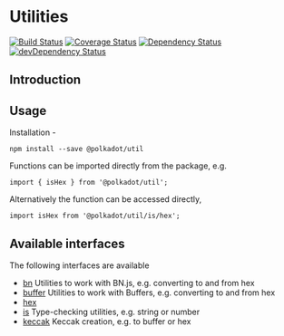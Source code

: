 # Utilities

[![Build Status](https://travis-ci.org/polkadot-js/util.svg?branch=master)](https://travis-ci.org/polkadot-js/util)
[![Coverage Status](https://coveralls.io/repos/github/polkadot-js/util/badge.svg?branch=master)](https://coveralls.io/github/polkadot-js/util?branch=master)
[![Dependency Status](https://david-dm.org/polkadot-js/util.svg)](https://david-dm.org/polkadot-js/util)
[![devDependency Status](https://david-dm.org/polkadot-js/util/dev-status.svg)](https://david-dm.org/polkadot-js/util#info=devDependencies)

## Introduction


## Usage

Installation -

```
npm install --save @polkadot/util
```

Functions can be imported directly from the package, e.g.

```
import { isHex } from '@polkadot/util';
```

Alternatively the function can be accessed directly,

```
import isHex from '@polkadot/util/is/hex';
```

## Available interfaces

The following interfaces are available

- [bn](docs/bn.md) Utilities to work with BN.js, e.g. converting to and from hex
- [buffer](docs/buffer.md) Utilities to work with Buffers, e.g. converting to and from hex
- [hex](docs/hex.md)
- [is](docs/is.md) Type-checking utilities, e.g. string or number
- [keccak](docs/keccak.md) Keccak creation, e.g. to buffer or hex
